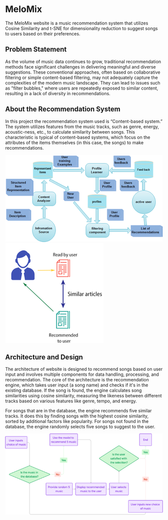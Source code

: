 
# MeloMix
The MeloMix website is a music recommendation system that utilizes Cosine Similarity and t-SNE for dimensionality reduction to suggest songs to users based on their preferences.

## Problem Statement
As the volume of music data continues to grow, traditional recommendation methods face significant challenges in delivering meaningful and diverse suggestions. These conventional approaches, often based on collaborative filtering or simple content-based filtering, may not adequately capture the complexities of the modern music landscape. They can lead to issues such as "filter bubbles," where users are repeatedly exposed to similar content, resulting in a lack of diversity in recommendations.

## About the Recommendation System
In this project the recommendation system used is “Content-based system.” The system utilizes features from the music tracks, such as genre, energy, acoustic-ness, etc., to calculate similarity between songs. This characteristic is typical of content-based systems, which focus on the attributes of the items themselves (in this case, the songs) to make recommendations.

![alt text](assets/rec_arch.png) ![alt text](assets/content.png)

## Architecture and Design
The architecture of website is designed to recommend songs based on user input and involves multiple components for data handling, processing, and recommendation. The core of the architecture is the recommendation engine, which takes user input (a song name) and checks if it's in the existing database. If the song is found, the engine calculates song similarities using cosine similarity, measuring the likeness between different tracks based on various features like genre, tempo, and energy.

For songs that are in the database, the engine recommends five similar tracks. It does this by finding songs with the highest cosine similarity, sorted by additional factors like popularity. For songs not found in the database, the engine randomly selects five songs to suggest to the user.

![alt text](assets/design.png)

